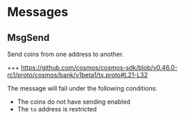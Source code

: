 <!--
order: 3
-->

# Messages

## MsgSend

Send coins from one address to another.

+++ https://github.com/cosmos/cosmos-sdk/blob/v0.46.0-rc1/proto/cosmos/bank/v1beta1/tx.proto#L21-L32

The message will fail under the following conditions:

* The coins do not have sending enabled
* The `to` address is restricted
